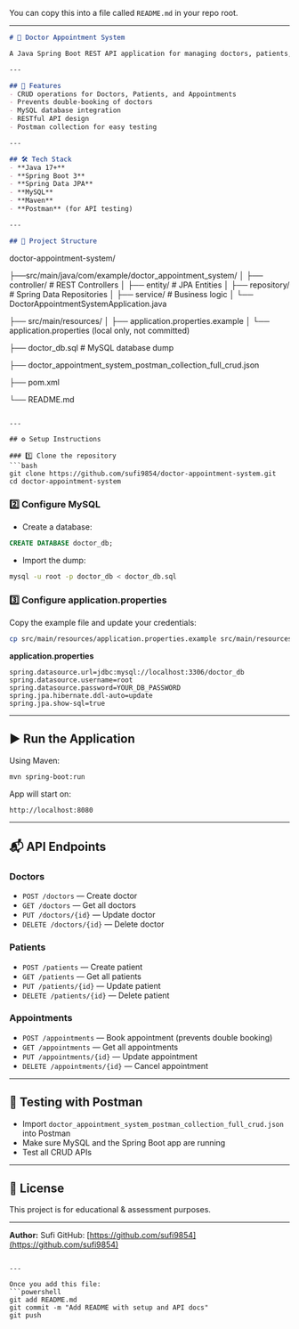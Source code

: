 You can copy this into a file called `README.md` in your repo root.

---

```markdown
# 🏥 Doctor Appointment System

A Java Spring Boot REST API application for managing doctors, patients, and appointment bookings with MySQL database integration.

---

## 📌 Features
- CRUD operations for Doctors, Patients, and Appointments
- Prevents double-booking of doctors
- MySQL database integration
- RESTful API design
- Postman collection for easy testing

---

## 🛠️ Tech Stack
- **Java 17+**
- **Spring Boot 3**
- **Spring Data JPA**
- **MySQL**
- **Maven**
- **Postman** (for API testing)

---

## 📂 Project Structure
```

doctor-appointment-system/

├──src/main/java/com/example/doctor\_appointment\_system/
│    ├── controller/   # REST Controllers
│    ├── entity/       # JPA Entities
│    ├── repository/   # Spring Data Repositories
│    ├── service/      # Business logic
│    └── DoctorAppointmentSystemApplication.java

├── src/main/resources/
│    ├── application.properties.example
│    └── application.properties (local only, not committed)

├── doctor\_db.sql      # MySQL database dump

├── doctor\_appointment\_system\_postman\_collection\_full\_crud.json

├── pom.xml

└── README.md

````

---

## ⚙️ Setup Instructions

### 1️⃣ Clone the repository
```bash
git clone https://github.com/sufi9854/doctor-appointment-system.git
cd doctor-appointment-system
````

### 2️⃣ Configure MySQL

* Create a database:

```sql
CREATE DATABASE doctor_db;
```

* Import the dump:

```bash
mysql -u root -p doctor_db < doctor_db.sql
```

### 3️⃣ Configure application.properties

Copy the example file and update your credentials:

```bash
cp src/main/resources/application.properties.example src/main/resources/application.properties
```

**application.properties**

```properties
spring.datasource.url=jdbc:mysql://localhost:3306/doctor_db
spring.datasource.username=root
spring.datasource.password=YOUR_DB_PASSWORD
spring.jpa.hibernate.ddl-auto=update
spring.jpa.show-sql=true
```

---

## ▶️ Run the Application

Using Maven:

```bash
mvn spring-boot:run
```

App will start on:

```
http://localhost:8080
```

---

## 📬 API Endpoints

### **Doctors**

* `POST /doctors` — Create doctor
* `GET /doctors` — Get all doctors
* `PUT /doctors/{id}` — Update doctor
* `DELETE /doctors/{id}` — Delete doctor

### **Patients**

* `POST /patients` — Create patient
* `GET /patients` — Get all patients
* `PUT /patients/{id}` — Update patient
* `DELETE /patients/{id}` — Delete patient

### **Appointments**

* `POST /appointments` — Book appointment (prevents double booking)
* `GET /appointments` — Get all appointments
* `PUT /appointments/{id}` — Update appointment
* `DELETE /appointments/{id}` — Cancel appointment

---

## 🧪 Testing with Postman

* Import `doctor_appointment_system_postman_collection_full_crud.json` into Postman
* Make sure MySQL and the Spring Boot app are running
* Test all CRUD APIs

---

## 📜 License

This project is for educational & assessment purposes.

---

**Author:** Sufi
GitHub: [https://github.com/sufi9854](https://github.com/sufi9854)

````

---

Once you add this file:  
```powershell
git add README.md
git commit -m "Add README with setup and API docs"
git push
````

